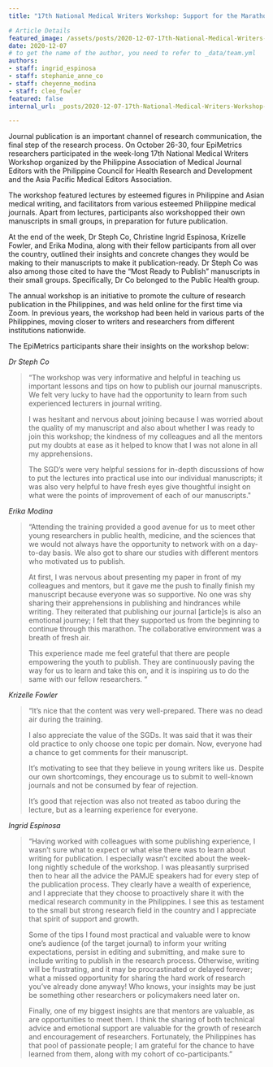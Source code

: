 ```yaml
---
title: "17th National Medical Writers Workshop: Support for the Marathon of Journal Publication"

# Article Details
featured_image: /assets/posts/2020-12-07-17th-National-Medical-Writers-Workshop-Support-for-the-Marathon-of-Journal-Publication/ia3.jpg
date: 2020-12-07
# to get the name of the author, you need to refer to _data/team.yml
authors:
- staff: ingrid_espinosa
- staff: stephanie_anne_co
- staff: cheyenne_modina
- staff: cleo_fowler
featured: false
internal_url: _posts/2020-12-07-17th-National-Medical-Writers-Workshop-Support-for-the-Marathon-of-Journal-Publication.html

---
```


Journal publication is an important channel of research communication, the final step of the research process. On October 26-30, four EpiMetrics researchers participated in the week-long 17th National Medical Writers Workshop organized by the Philippine Association of Medical Journal Editors with the Philippine Council for Health Research and Development and the Asia Pacific Medical Editors Association. 

The workshop featured lectures by esteemed figures in Philippine and Asian medical writing, and facilitators from various esteemed Philippine medical journals. Apart from lectures, participants also workshopped their own manuscripts in small groups, in preparation for future publication.

At the end of the week, Dr Steph Co, Christine Ingrid Espinosa, Krizelle Fowler, and Erika Modina, along with their fellow participants from all over the country, outlined their insights and concrete changes they would be making to their manuscripts to make it publication-ready. Dr Steph Co was also among those cited to have the “Most Ready to Publish” manuscripts in their small groups. Specifically, Dr Co belonged to the Public Health group.

The annual workshop is an initiative to promote the culture of research publication in the Philippines, and was held online for the first time via Zoom. In previous years, the workshop had been held in various parts of the Philippines, moving closer to writers and researchers from different institutions nationwide. 

The EpiMetrics participants share their insights on the workshop below:

_Dr Steph Co_

> <p> “The workshop was very informative and helpful in teaching us important lessons and tips on how to publish our journal manuscripts. We felt very lucky to have had the opportunity to learn from such experienced lecturers in journal writing. 
>
> I was hesitant and nervous about joining because I was worried about the quality of my manuscript and also about whether I was ready to join this workshop; the kindness of my colleagues and all the mentors put my doubts at ease as it helped to know that I was not alone in all my apprehensions.
>
> The SGD’s were very helpful sessions for in-depth discussions of how to put the lectures into practical use into our individual manuscripts; it was also very helpful to have fresh eyes give thoughtful insight on what were the points of improvement of each of our manuscripts." </p>

_Erika Modina_

>“Attending the training provided a good avenue for us to meet other young researchers in public health, medicine, and the sciences that we would not always have the opportunity to network with on a day-to-day basis. We also got to share our studies with different mentors who motivated us to publish. 
>
>At first, I was nervous about presenting my paper in front of my colleagues and mentors, but it gave me the push to finally finish my manuscript because everyone was so supportive. No one was shy sharing their apprehensions in publishing and hindrances while writing. They reiterated that publishing our journal [article]s is also an emotional journey; I felt that they supported us from the beginning to continue through this marathon. The collaborative environment was a breath of fresh air. 
>
>This experience made me feel grateful that there are people empowering the youth to publish. They are continuously paving the way for us to learn and take this on, and it is inspiring us to do the same with our fellow researchers. “

_Krizelle Fowler_

> “It’s nice that the content was very well-prepared. There was no dead air during the training. 
> 
> I also appreciate the value of the SGDs. It was said that it was their old practice to only choose one topic per domain. Now, everyone had a chance to get comments for their manuscript.
> 
> It’s motivating to see that they believe in young writers like us. Despite our own shortcomings, they encourage us to submit to well-known journals and not be consumed by fear of rejection.
>
> It’s good that rejection was also not treated as taboo during the lecture, but as a learning experience for everyone.

_Ingrid Espinosa_

> <p>“Having worked with colleagues with some publishing experience, I wasn’t sure what to expect or what else there was to learn about writing for publication. I especially wasn’t excited about the week-long nightly schedule of the workshop. I was pleasantly surprised then to hear all the advice the PAMJE speakers had for every step of the publication process. They clearly have a wealth of experience, and I appreciate that they choose to proactively share it with the medical research community in the Philippines. I see this as testament to the small but strong research field in the country and I appreciate that spirit of support and growth.
>
> Some of the tips I found most practical and valuable were to know one’s audience (of the target journal) to inform your writing expectations, persist in editing and submitting, and make sure to include writing to publish in the research process. Otherwise, writing will be frustrating, and it may be procrastinated or delayed forever; what a missed opportunity for sharing the hard work of research you’ve already done anyway! Who knows, your insights may be just be something other researchers or policymakers need later on.
>
> Finally, one of my biggest insights are that mentors are valuable, as are opportunities to meet them. I think the sharing of both technical advice and emotional support are valuable for the growth of research and encouragement of researchers. Fortunately, the Philippines has that pool of passionate people; I am grateful for the chance to have learned from them, along with my cohort of co-participants.” </p>

<!-- ![](/assets/posts/2020-12-07-17th-National-Medical-Writers-Workshop-Support-for-the-Marathon-of-Journal-Publication/ia3.jpg){: .size-large .align-center} -->
